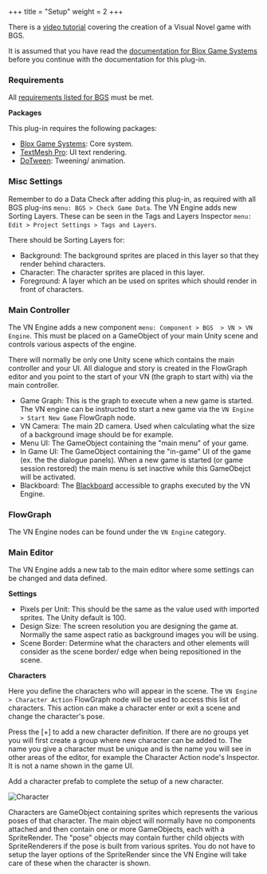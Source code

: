 +++
title = "Setup"
weight = 2
+++

There is a [<i class="fa fa-youtube" aria-hidden="true"></i> video tutorial](https://www.youtube.com/playlist?list=PLuaBtUXEKcdK9UtD8rx3tYMfLzPRawwOV) covering the creation of a Visual Novel game with BGS.

It is assumed that you have read the [documentation for Blox Game Systems](/bgs/) before you continue with the documentation for this plug-in.

### Requirements

All [requirements listed for BGS](/bgs/bgs-setup/#requirements) must be met.

**Packages**

This plug-in requires the following packages:

- [Blox Game Systems](https://assetstore.unity.com/publishers/380): Core system.
- [TextMesh Pro](https://assetstore.unity.com/packages/essentials/beta-projects/textmesh-pro-84126): UI text rendering.
- [DoTween](https://assetstore.unity.com/packages/tools/animation/dotween-hotween-v2-27676): Tweening/ animation.

### Misc Settings

Remember to do a Data Check after adding this plug-in, as required with all BGS plug-ins `menu: BGS > Check Game Data`. The VN Engine adds new Sorting Layers. These can be seen in the Tags and Layers Inspector `menu: Edit > Project Settings > Tags and Layers`.

There should be Sorting Layers for:

- Background: The background sprites are placed in this layer so that they render behind characters.
- Character: The character sprites are placed in this layer.
- Foreground: A layer which an be used on sprites which should render in front of characters.

### Main Controller

The VN Engine adds a new component `menu: Component > BGS  > VN > VN Engine`. This must be placed on a GameObject of your main Unity scene and controls various aspects of the engine. 

There will normally be only one Unity scene which contains the main controller and your UI. All dialogue and story is created in the FlowGraph editor and you point to the start of your VN (the graph to start with) via the main controller.

- Game Graph: This is the graph to execute when a new game is started. The VN engine can be instructed to start a new game via the `VN Engine > Start New Game` FlowGraph node.
- VN Camera: The main 2D camera. Used when calculating what the size of a background image should be for example.
- Menu UI: The GameObject containing the "main menu" of your game.
- In Game UI: The GameObject containing the "in-game" UI of the game (ex. the the dialogue panels). When a new game is started (or game session restored) the main menu is set inactive while this GameObejct will be activated.
- Blackboard: The [Blackboard](/bgs/bgs-vars/) accessible to graphs executed by the VN Engine.

### FlowGraph

The VN Engine nodes can be found under the `VN Engine` category.

### Main Editor

The VN Engine adds a new tab to the main editor where some settings can be changed and data defined.

**Settings**

- Pixels per Unit: This should be the same as the value used with imported sprites. The Unity default is 100.
- Design Size: The screen resolution you are designing the game at. Normally the same aspect ratio as background images you will be using.
- Scene Border: Determine what the characters and other elements will consider as the scene border/ edge when being repositioned in the scene.

**Characters**

Here you define the characters who will appear in the scene. The `VN Engine > Character Action` FlowGraph node will be used to access this list of characters. This action can make a character enter or exit a scene and change the character's pose.

Press the [+] to add a new character definition. If there are no groups yet you will first create a group where new character can be added to. The name you give a character must be unique and is the name you will see in other areas of the editor, for example the Character Action node's Inspector. It is not a name shown in the game UI.

Add a character prefab to complete the setup of a new character.

![Character](/images/bgsvn/00.png?height=120px&classes=inline,border,shadow)

Characters are GameObject containing sprites which represents the various poses of that character. The main object will normally have no components attached and then contain one or more GameObjects, each with a SpriteRender. The "pose" objects may contain further child objects with SpriteRenderers if the pose is built from various sprites. You do not have to setup the layer options of the SpriteRender since the VN Engine will take care of these when the character is shown.






